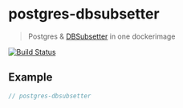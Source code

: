 # postgres-dbsubsetter

> Postgres & [DBSubsetter](https://github.com/bluerogue251/DBSubsetter) in one dockerimage

[![Build Status](https://travis-ci.org/futpib/postgres-dbsubsetter.svg?branch=master)](https://travis-ci.org/futpib/postgres-dbsubsetter)

## Example

```js
// postgres-dbsubsetter
```
